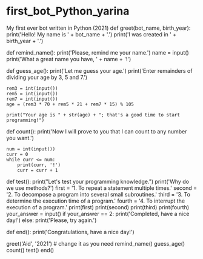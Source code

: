 # first_bot_Python_yarina
My first ever bot written in Python (2021)
def greet(bot_name, birth_year):
    print('Hello! My name is ' + bot_name + '.')
    print('I was created in ' + birth_year + '.')


def remind_name():
    print('Please, remind me your name.')
    name = input()
    print('What a great name you have, ' + name + '!')


def guess_age():
    print('Let me guess your age.')
    print('Enter remainders of dividing your age by 3, 5 and 7.')

    rem3 = int(input())
    rem5 = int(input())
    rem7 = int(input())
    age = (rem3 * 70 + rem5 * 21 + rem7 * 15) % 105

    print("Your age is " + str(age) + "; that's a good time to start programming!")


def count():
    print('Now I will prove to you that I can count to any number you want.')

    num = int(input())
    curr = 0
    while curr <= num:
        print(curr, '!')
        curr = curr + 1


def test():
    print("Let's test your programming knowledge.")
    print('Why do we use methods?')
    first = '1. To repeat a statement multiple times.'
    second = '2. To decompose a program into several small subroutines.'
    third = '3. To determine the execution time of a program.'
    fourth = '4. To interrupt the execution of a program.'
    print(first)
    print(second)
    print(third)
    print(fourth)
    your_answer = input()
    if your_answer == 2:
        print('Completed, have a nice day!')
    else:
        print('Please, try again.')

def end():
    print('Congratulations, have a nice day!')


greet('Aid', '2021')  # change it as you need
remind_name()
guess_age()
count()
test()
end()
